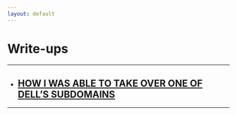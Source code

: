 ```yaml
---
layout: default
---
```


# Write-ups

* * *

* ## [HOW I WAS ABLE TO TAKE OVER ONE OF DELL’S SUBDOMAINS](./subdomain-takeover.html)

* * *

[^1]: Here's the first footnote